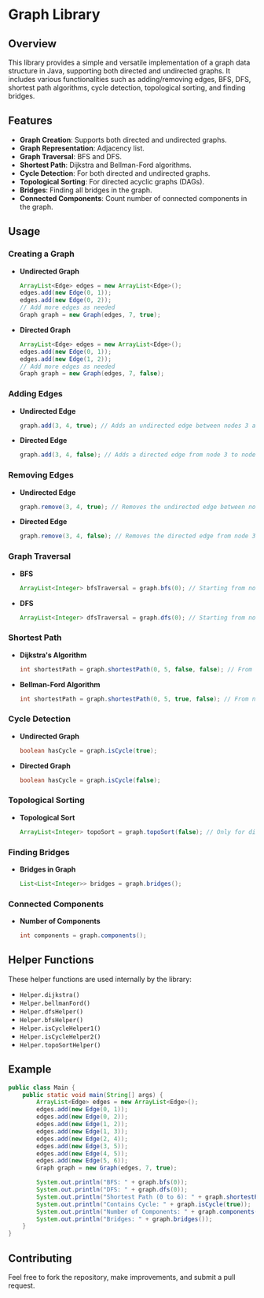 ﻿# Graph Library

## Overview
This library provides a simple and versatile implementation of a graph data structure in Java, supporting both directed and undirected graphs. It includes various functionalities such as adding/removing edges, BFS, DFS, shortest path algorithms, cycle detection, topological sorting, and finding bridges.

## Features
- **Graph Creation**: Supports both directed and undirected graphs.
- **Graph Representation**: Adjacency list.
- **Graph Traversal**: BFS and DFS.
- **Shortest Path**: Dijkstra and Bellman-Ford algorithms.
- **Cycle Detection**: For both directed and undirected graphs.
- **Topological Sorting**: For directed acyclic graphs (DAGs).
- **Bridges**: Finding all bridges in the graph.
- **Connected Components**: Count number of connected components in the graph.

## Usage

### Creating a Graph
- **Undirected Graph**
  ```java
  ArrayList<Edge> edges = new ArrayList<Edge>();
  edges.add(new Edge(0, 1));
  edges.add(new Edge(0, 2));
  // Add more edges as needed
  Graph graph = new Graph(edges, 7, true);
  ```

- **Directed Graph**
  ```java
  ArrayList<Edge> edges = new ArrayList<Edge>();
  edges.add(new Edge(0, 1));
  edges.add(new Edge(1, 2));
  // Add more edges as needed
  Graph graph = new Graph(edges, 7, false);
  ```

### Adding Edges
- **Undirected Edge**
  ```java
  graph.add(3, 4, true); // Adds an undirected edge between nodes 3 and 4
  ```
- **Directed Edge**
  ```java
  graph.add(3, 4, false); // Adds a directed edge from node 3 to node 4
  ```

### Removing Edges
- **Undirected Edge**
  ```java
  graph.remove(3, 4, true); // Removes the undirected edge between nodes 3 and 4
  ```
- **Directed Edge**
  ```java
  graph.remove(3, 4, false); // Removes the directed edge from node 3 to node 4
  ```

### Graph Traversal
- **BFS**
  ```java
  ArrayList<Integer> bfsTraversal = graph.bfs(0); // Starting from node 0
  ```
- **DFS**
  ```java
  ArrayList<Integer> dfsTraversal = graph.dfs(0); // Starting from node 0
  ```

### Shortest Path
- **Dijkstra's Algorithm**
  ```java
  int shortestPath = graph.shortestPath(0, 5, false, false); // From node 0 to node 5
  ```
- **Bellman-Ford Algorithm**
  ```java
  int shortestPath = graph.shortestPath(0, 5, true, false); // From node 0 to node 5 with negative weights
  ```

### Cycle Detection
- **Undirected Graph**
  ```java
  boolean hasCycle = graph.isCycle(true);
  ```
- **Directed Graph**
  ```java
  boolean hasCycle = graph.isCycle(false);
  ```

### Topological Sorting
- **Topological Sort**
  ```java
  ArrayList<Integer> topoSort = graph.topoSort(false); // Only for directed graphs
  ```

### Finding Bridges
- **Bridges in Graph**
  ```java
  List<List<Integer>> bridges = graph.bridges();
  ```

### Connected Components
- **Number of Components**
  ```java
  int components = graph.components();
  ```

## Helper Functions
These helper functions are used internally by the library:
- `Helper.dijkstra()`
- `Helper.bellmanFord()`
- `Helper.dfsHelper()`
- `Helper.bfsHelper()`
- `Helper.isCycleHelper1()`
- `Helper.isCycleHelper2()`
- `Helper.topoSortHelper()`

## Example
```java
public class Main {
    public static void main(String[] args) {
        ArrayList<Edge> edges = new ArrayList<Edge>();
        edges.add(new Edge(0, 1));
        edges.add(new Edge(0, 2));
        edges.add(new Edge(1, 2));
        edges.add(new Edge(1, 3));
        edges.add(new Edge(2, 4));
        edges.add(new Edge(3, 5));
        edges.add(new Edge(4, 5));
        edges.add(new Edge(5, 6));
        Graph graph = new Graph(edges, 7, true);

        System.out.println("BFS: " + graph.bfs(0));
        System.out.println("DFS: " + graph.dfs(0));
        System.out.println("Shortest Path (0 to 6): " + graph.shortestPath(0, 6, false, false));
        System.out.println("Contains Cycle: " + graph.isCycle(true));
        System.out.println("Number of Components: " + graph.components());
        System.out.println("Bridges: " + graph.bridges());
    }
}
```

## Contributing
Feel free to fork the repository, make improvements, and submit a pull request.

